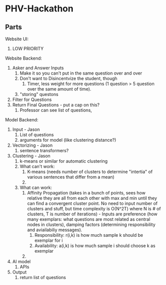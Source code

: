 # PHV-Hackathon


## Parts
Website UI:
1. LOW PRIORITY

Website Backend:
1. Asker and Answer Inputs
   1. Make it so you can't put in the same question over and over
   2. Don't want to Disincentvize the student, though
      1. Timer, less weight for more questions (1 question > 5 question over the same amount of time).
   3. "storing" questons
2. Filter for Questions
3. Return Final Questions - put a cap on this?
   1. Professor can see list of questions, 

Model Backend:

1. Input - Jason
   1. List of questions
   2. arguments for model (like clustering distance?)
2. Vectorizing - Jason
   1. sentence transformers?
3. Clustering - Jason
   1. k-means or similar for automatic clustering
   2. What can't work:
      1. K-means (needs number of clusters to determine "intertia" of various sentences that differ from a mean)
      2. 
   3. What can work:
      1. Affinity Propagation (takes in a bunch of points, sees how relative they are all from each other with max and min until they can find a convergent cluster point. No need to input number of clusters and stuff, but time complexity is O(N^2T) where N is # of clusters, T is number of iterations) - Inputs are preference (how many exemplars: what questions are most related as central nodes in clusters), damping factors (determining responsibility and aviailabiliy messages).
         1. Responsibility: r(i,k) is how much sample k should be exemplar for i
         2. Availability: a(i,k) is how much sample i should choose k as exemplar
      2. 
4. AI model
   1. APIs
5. Output
   1. return list of questions